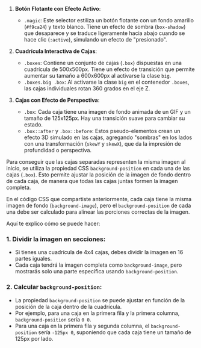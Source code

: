
1. **Botón Flotante con Efecto Activo**:
   - `.magic`: Este selector estiliza un botón flotante con un fondo amarillo (`#f9ca24`) y texto blanco. Tiene un efecto de sombra (`box-shadow`) que desaparece y se traduce ligeramente hacia abajo cuando se hace clic (`:active`), simulando un efecto de "presionado".

2. **Cuadrícula Interactiva de Cajas**:
   - `.boxes`: Contiene un conjunto de cajas (`.box`) dispuestas en una cuadrícula de 500x500px. Tiene un efecto de transición que permite aumentar su tamaño a 600x600px al activarse la clase `big`.
   - `.boxes.big .box`: Al activarse la clase `big` en el contenedor `.boxes`, las cajas individuales rotan 360 grados en el eje Z.

3. **Cajas con Efecto de Perspectiva**:
   - `.box`: Cada caja tiene una imagen de fondo animada de un GIF y un tamaño de 125x125px. Hay una transición suave para cambiar su estado.
   - `.box::after` y `.box::before`: Estos pseudo-elementos crean un efecto 3D simulado en las cajas, agregando "sombras" en los lados con una transformación (`skewY` y `skewX`), que da la impresión de profundidad o perspectiva. 


Para conseguir que las cajas separadas representen la misma imagen al inicio, se utiliza la propiedad CSS `background-position` en cada una de las cajas (`.box`). Esto permite ajustar la posición de la imagen de fondo dentro de cada caja, de manera que todas las cajas juntas formen la imagen completa.

En el código CSS que compartiste anteriormente, cada caja tiene la misma imagen de fondo (`background-image`), pero el `background-position` de cada una debe ser calculado para alinear las porciones correctas de la imagen.

Aquí te explico cómo se puede hacer:

### 1. **Dividir la imagen en secciones**:
   - Si tienes una cuadrícula de 4x4 cajas, debes dividir la imagen en 16 partes iguales.
   - Cada caja tendrá la imagen completa como `background-image`, pero mostrarás solo una parte específica usando `background-position`.

### 2. **Calcular `background-position`**:
   - La propiedad `background-position` se puede ajustar en función de la posición de la caja dentro de la cuadrícula.
   - Por ejemplo, para una caja en la primera fila y la primera columna, `background-position` sería `0 0`.
   - Para una caja en la primera fila y segunda columna, el `background-position` sería `-125px 0`, suponiendo que cada caja tiene un tamaño de 125px por lado.

